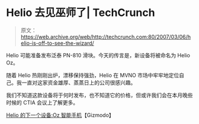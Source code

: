 # Helio 去见巫师了| TechCrunch

> 原文：<https://web.archive.org/web/http://techcrunch.com:80/2007/03/06/helio-is-off-to-see-the-wizard/>

Helio 可能准备发布泛泰 PN-810 滑块。今天的传言是，新设备将被命名为 Helio Oz。

随着 Helio 热刚刚出炉，漂移保持强劲，Helio 在 MVNO 市场中牢牢地定位自己。我一直对这家资金雄厚、蒸蒸日上的公司很感兴趣。

我们不知道这款设备将于何时发布，也不知道它的价格，但或许我们会在本月晚些时候的 CTIA 会议上了解更多。

 [Helio 的下一个设备:Oz 智能手机](https://web.archive.org/web/20160222160302/http://gizmodo.com/gadgets/cellphones/helios-next-device-the-oz-smartphone-241711.php)【Gizmodo】